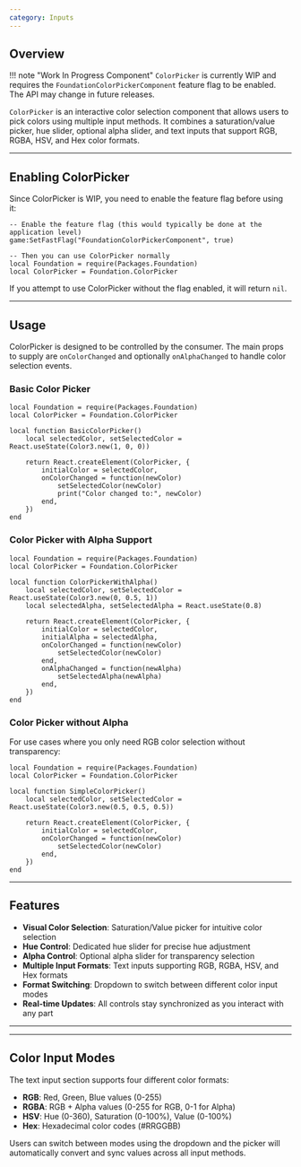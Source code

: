 ```yaml
---
category: Inputs
---
```


## Overview

!!! note "Work In Progress Component"
	`ColorPicker` is currently WIP and requires the `FoundationColorPickerComponent` feature flag to be enabled. The API may change in future releases.

`ColorPicker` is an interactive color selection component that allows users to pick colors using multiple input methods. It combines a saturation/value picker, hue slider, optional alpha slider, and text inputs that support RGB, RGBA, HSV, and Hex color formats.

---

## Enabling ColorPicker

Since ColorPicker is WIP, you need to enable the feature flag before using it:

```luau
-- Enable the feature flag (this would typically be done at the application level)
game:SetFastFlag("FoundationColorPickerComponent", true)

-- Then you can use ColorPicker normally
local Foundation = require(Packages.Foundation)
local ColorPicker = Foundation.ColorPicker
```

If you attempt to use ColorPicker without the flag enabled, it will return `nil`.

---

## Usage

ColorPicker is designed to be controlled by the consumer. The main props to supply are `onColorChanged` and optionally `onAlphaChanged` to handle color selection events.

### Basic Color Picker

```luau
local Foundation = require(Packages.Foundation)
local ColorPicker = Foundation.ColorPicker

local function BasicColorPicker()
	local selectedColor, setSelectedColor = React.useState(Color3.new(1, 0, 0))

	return React.createElement(ColorPicker, {
		initialColor = selectedColor,
		onColorChanged = function(newColor)
			setSelectedColor(newColor)
			print("Color changed to:", newColor)
		end,
	})
end
```

### Color Picker with Alpha Support

```luau
local Foundation = require(Packages.Foundation)
local ColorPicker = Foundation.ColorPicker

local function ColorPickerWithAlpha()
	local selectedColor, setSelectedColor = React.useState(Color3.new(0, 0.5, 1))
	local selectedAlpha, setSelectedAlpha = React.useState(0.8)

	return React.createElement(ColorPicker, {
		initialColor = selectedColor,
		initialAlpha = selectedAlpha,
		onColorChanged = function(newColor)
			setSelectedColor(newColor)
		end,
		onAlphaChanged = function(newAlpha)
			setSelectedAlpha(newAlpha)
		end,
	})
end
```

### Color Picker without Alpha

For use cases where you only need RGB color selection without transparency:

```luau
local Foundation = require(Packages.Foundation)
local ColorPicker = Foundation.ColorPicker

local function SimpleColorPicker()
	local selectedColor, setSelectedColor = React.useState(Color3.new(0.5, 0.5, 0.5))

	return React.createElement(ColorPicker, {
		initialColor = selectedColor,
		onColorChanged = function(newColor)
			setSelectedColor(newColor)
		end,
	})
end
```

---

## Features

- **Visual Color Selection**: Saturation/Value picker for intuitive color selection
- **Hue Control**: Dedicated hue slider for precise hue adjustment  
- **Alpha Control**: Optional alpha slider for transparency selection
- **Multiple Input Formats**: Text inputs supporting RGB, RGBA, HSV, and Hex formats
- **Format Switching**: Dropdown to switch between different color input modes
- **Real-time Updates**: All controls stay synchronized as you interact with any part

---

---

## Color Input Modes

The text input section supports four different color formats:

- **RGB**: Red, Green, Blue values (0-255)
- **RGBA**: RGB + Alpha values (0-255 for RGB, 0-1 for Alpha)  
- **HSV**: Hue (0-360), Saturation (0-100%), Value (0-100%)
- **Hex**: Hexadecimal color codes (#RRGGBB)

Users can switch between modes using the dropdown and the picker will automatically convert and sync values across all input methods.
